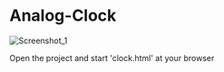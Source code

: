 # Analog-Clock
 
![Screenshot_1](https://user-images.githubusercontent.com/67654900/108773504-80f08c80-756f-11eb-96e9-b1d3f212a5e0.png)

Open the project and start 'clock.html' at your browser
